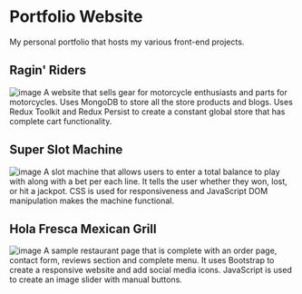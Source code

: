 # Portfolio Website
My personal portfolio that hosts my various front-end projects. 

## Ragin' Riders
![image](https://github.com/fletchcoder/fletchcoder.github.io/assets/131314453/2e352fd6-2b1d-4768-bc4b-03f0122325c0)
A website that sells gear for motorcycle enthusiasts and parts for motorcycles. Uses MongoDB to store all the store products and blogs. Uses Redux Toolkit and Redux Persist to create a constant global store that has complete cart functionality.

## Super Slot Machine 
![image](https://github.com/fletchcoder/fletchcoder.github.io/assets/131314453/64348ad1-9f96-4f96-80f8-33ccdc3ab5dc)
A slot machine that allows users to enter a total balance to play with along with a bet per each line. It tells the user whether they won, lost, or hit a jackpot. CSS is used for responsiveness and JavaScript DOM manipulation makes the machine functional.

## Hola Fresca Mexican Grill 
![image](https://github.com/fletchcoder/fletchcoder.github.io/assets/131314453/490006e0-715a-4fe8-936c-cad7f6dffd41)
A sample restaurant page that is complete with an order page, contact form, reviews section and complete menu. It uses Bootstrap to create a responsive website and add social media icons. JavaScript is used to create an image slider with manual buttons.


